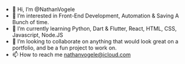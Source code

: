 - 👋 Hi, I’m @NathanVogele
- 👀 I’m interested in Front-End Development, Automation & Saving A Bunch of time.
- 🌱 I’m currently learning Python, Dart & Flutter, React, HTML, CSS, Javascript, Node.JS
- 💞️ I’m looking to collaborate on anything that would look great on a portfolio, and be a fun project to work on. 
- 📫 How to reach me nathanvogele@icloud.com

<!---
NathanVogele/NathanVogele is a ✨ special ✨ repository because its `README.md` (this file) appears on your GitHub profile.
You can click the Preview link to take a look at your changes.
--->
